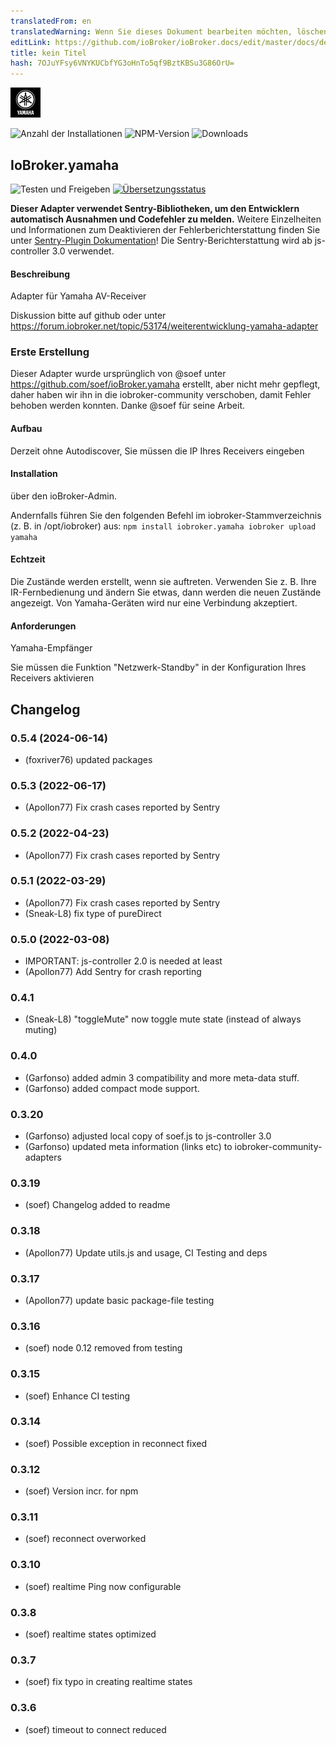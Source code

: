 ```yaml
---
translatedFrom: en
translatedWarning: Wenn Sie dieses Dokument bearbeiten möchten, löschen Sie bitte das Feld "translationsFrom". Andernfalls wird dieses Dokument automatisch erneut übersetzt
editLink: https://github.com/ioBroker/ioBroker.docs/edit/master/docs/de/adapterref/iobroker.yamaha/README.md
title: kein Titel
hash: 7OJuYFsy6VNYKUCbfYG3oHnTo5qf9BztKBSu3G86OrU=
---
```

![Logo](../../../en/adapterref/iobroker.yamaha/admin/yamaha.png)

![Anzahl der Installationen](http://iobroker.live/badges/yamaha-stable.svg)
![NPM-Version](http://img.shields.io/npm/v/iobroker.yamaha.svg)
![Downloads](https://img.shields.io/npm/dm/iobroker.yamaha.svg)

## IoBroker.yamaha
![Testen und Freigeben](https://github.com/iobroker-community-adapters/ioBroker.yamaha/workflows/Test%20and%20Release/badge.svg) [![Übersetzungsstatus](https://weblate.iobroker.net/widgets/adapters/-/yamaha/svg-badge.svg)](https://weblate.iobroker.net/engage/adapters/?utm_source=widget)

**Dieser Adapter verwendet Sentry-Bibliotheken, um den Entwicklern automatisch Ausnahmen und Codefehler zu melden.** Weitere Einzelheiten und Informationen zum Deaktivieren der Fehlerberichterstattung finden Sie unter [Sentry-Plugin Dokumentation](https://github.com/ioBroker/plugin-sentry#plugin-sentry)! Die Sentry-Berichterstattung wird ab js-controller 3.0 verwendet.

#### Beschreibung
Adapter für Yamaha AV-Receiver

Diskussion bitte auf github oder unter https://forum.iobroker.net/topic/53174/weiterentwicklung-yamaha-adapter

### Erste Erstellung
Dieser Adapter wurde ursprünglich von @soef unter https://github.com/soef/ioBroker.yamaha erstellt, aber nicht mehr gepflegt, daher haben wir ihn in die iobroker-community verschoben, damit Fehler behoben werden konnten. Danke @soef für seine Arbeit.

#### Aufbau
Derzeit ohne Autodiscover, Sie müssen die IP Ihres Receivers eingeben

#### Installation
über den ioBroker-Admin.

Andernfalls führen Sie den folgenden Befehl im iobroker-Stammverzeichnis (z. B. in /opt/iobroker) aus: `` npm install iobroker.yamaha iobroker upload yamaha ``

#### Echtzeit
Die Zustände werden erstellt, wenn sie auftreten. Verwenden Sie z. B. Ihre IR-Fernbedienung und ändern Sie etwas, dann werden die neuen Zustände angezeigt.
Von Yamaha-Geräten wird nur eine Verbindung akzeptiert.

#### Anforderungen
Yamaha-Empfänger

Sie müssen die Funktion "Netzwerk-Standby" in der Konfiguration Ihres Receivers aktivieren

## Changelog
### 0.5.4 (2024-06-14)
* (foxriver76) updated packages

### 0.5.3 (2022-06-17)
* (Apollon77) Fix crash cases reported by Sentry

### 0.5.2 (2022-04-23)
* (Apollon77) Fix crash cases reported by Sentry

### 0.5.1 (2022-03-29)
* (Apollon77) Fix crash cases reported by Sentry
* (Sneak-L8) fix type of pureDirect

### 0.5.0 (2022-03-08)
* IMPORTANT: js-controller 2.0 is needed at least
* (Apollon77) Add Sentry for crash reporting

### 0.4.1
* (Sneak-L8) "toggleMute" now toggle mute state (instead of always muting)

### 0.4.0
* (Garfonso) added admin 3 compatibility and more meta-data stuff.
* (Garfonso) added compact mode support.

### 0.3.20
* (Garfonso) adjusted local copy of soef.js to js-controller 3.0
* (Garfonso) updated meta information (links etc) to iobroker-community-adapters

### 0.3.19
* (soef) Changelog added to readme

### 0.3.18
* (Apollon77) Update utils.js and usage, CI Testing and deps

### 0.3.17
* (Apollon77) update basic package-file testing

### 0.3.16
* (soef) node 0.12 removed from testing

### 0.3.15
* (soef) Enhance CI testing

### 0.3.14
* (soef) Possible exception in reconnect fixed

### 0.3.12
* (soef) Version incr. for npm

### 0.3.11
* (soef) reconnect overworked

### 0.3.10
* (soef) realtime Ping now configurable

### 0.3.8
* (soef) realtime states optimized

### 0.3.7
* (soef) fix typo in creating realtime states

### 0.3.6
* (soef) timeout to connect reduced

<!--

## License
The MIT License (MIT)

Copyright (c) 2015-2024 soef <soef@gmx.net>

Permission is hereby granted, free of charge, to any person obtaining a copy
of this software and associated documentation files (the "Software"), to deal
in the Software without restriction, including without limitation the rights
to use, copy, modify, merge, publish, distribute, sublicense, and/or sell
copies of the Software, and to permit persons to whom the Software is
furnished to do so, subject to the following conditions:

The above copyright notice and this permission notice shall be included in
all copies or substantial portions of the Software.

THE SOFTWARE IS PROVIDED "AS IS", WITHOUT WARRANTY OF ANY KIND, EXPRESS OR
IMPLIED, INCLUDING BUT NOT LIMITED TO THE WARRANTIES OF MERCHANTABILITY,
FITNESS FOR A PARTICULAR PURPOSE AND NONINFRINGEMENT. IN NO EVENT SHALL THE
AUTHORS OR COPYRIGHT HOLDERS BE LIABLE FOR ANY CLAIM, DAMAGES OR OTHER
LIABILITY, WHETHER IN AN ACTION OF CONTRACT, TORT OR OTHERWISE, ARISING FROM,
OUT OF OR IN CONNECTION WITH THE SOFTWARE OR THE USE OR OTHER DEALINGS IN
THE SOFTWARE.
-->